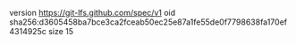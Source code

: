 version https://git-lfs.github.com/spec/v1
oid sha256:d3605458ba7bce3ca2fceab50ec25e87a1fe55de0f7798638fa170ef4314925c
size 15
